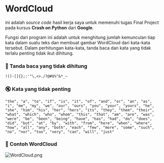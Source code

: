 # WordCloud
ini adalah *source code* hasil kerja saya untuk memenuhi tugas Final Project pada kursus **Crash on Python** dari **Google**.

Fungsi dari program ini adalah untuk menghitung jumlah kemunculan tiap kata dalam suatu teks dan membuat gambar WordCloud dari kata-kata tersebut. Dalam perhitungan kata-kata, tanda baca dan kata yang tidak terlalu penting tidak ikut dihitung.

### :mag_right: Tanda baca yang tidak dihitung
```!()-[]{};:'"\,<>./?@#$%^&*_~```

### :mute: Kata yang tidak penting
`"the", "a", "to", "if", "is", "it", "of", "and", "or", "an", "as", "i", "me", "my", "we", "our", "ours", "you", "your", "yours", "he", "she", "him", "his", "her", "hers", "its", "they", "them", "their", "what", "which", "who", "whom", "this", "that", "am", "are", "was", "were", "be", "been", "being",
"have", "has", "had", "do", "does", "did", "but", "at", "by", "with", "from", "here", "when", "where", "how", "all", "any", "both", "each", "few", "more", "some", "such", "no", "nor", "too", "very", "can", "will", "just"`

### :crystal_ball: Contoh WordCloud
![WordCloud.png](https://github.com/nardiyansah/WordCloud-Final-Project-Crash-on-Python-Google/blob/master/WordCloud.PNG)

